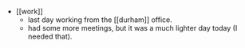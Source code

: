- [[work]]
  - last day working from the [[durham]] office.
  - had some more meetings, but it was a much lighter day today (I needed that).
